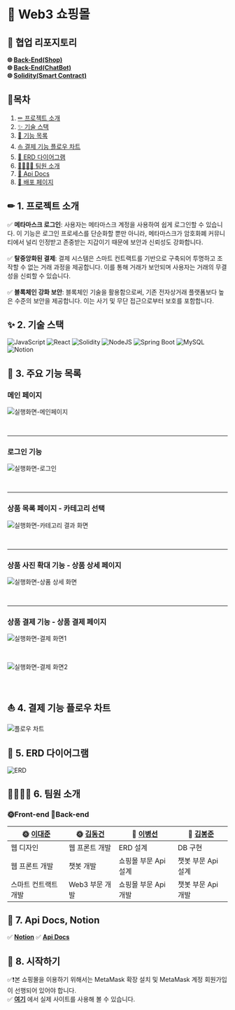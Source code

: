 # 🛒 Web3 쇼핑몰

## 🌈 협업 리포지토리
__🌐 [Back-End(Shop)](https://github.com/dlqudtjs/mall-backend) <br>
🌐 [Back-End(ChatBot)](https://github.com/Brazen-Story/mall_chatbot) <br>
🌐 [Solidity(Smart Contract)](https://github.com/djLee77/smart-contract)__

## 📒목차

1. [✏ 프로젝트 소개](#-1-프로젝트-소개)
2. [✨ 기술 스택](#-2-기술-스택)
3. [🚀 기능 목록](#-3-주요-기능-목록)
4. [⛵ 결제 기능 플로우 차트](#-4-결제-기능-플로우-차트)
5. [📐 ERD 다이어그램](#-5-ERD-다이어그램)
6. [👨‍👩‍👧‍👦 팀원 소개](#-6-팀원-소개)
7. [📑 Api Docs](#-7-api-docs-notion)
8. [🌈 배포 페이지](#-8-시작하기)


## ✏ 1. 프로젝트 소개


✅ __메타마스크 로그인__: 사용자는 메타마스크 계정을 사용하여 쉽게 로그인할 수 있습니다. 이 기능은 로그인 프로세스를 단순화할 뿐만 아니라, 메타마스크가 암호화폐 커뮤니티에서 널리 인정받고 존중받는 지갑이기 때문에 보안과 신뢰성도 강화합니다. <br><br>
✅ __탈중앙화된 결제__: 결제 시스템은 스마트 컨트랙트를 기반으로 구축되어 투명하고 조작할 수 없는 거래 과정을 제공합니다. 이를 통해 거래가 보안되며 사용자는 거래의 무결성을 신뢰할 수 있습니다. <br><br>
✅ __블록체인 강화 보안__: 블록체인 기술을 활용함으로써, 기존 전자상거래 플랫폼보다 높은 수준의 보안을 제공합니다. 이는 사기 및 무단 접근으로부터 보호를 포함합니다.

## ✨ 2. 기술 스택
![JavaScript](https://img.shields.io/badge/javascript-%23323330.svg?style=for-the-badge&logo=javascript&logoColor=%23F7DF1E)
![React](https://img.shields.io/badge/react-%2320232a.svg?style=for-the-badge&logo=react&logoColor=%2361DAFB)
![Solidity](https://img.shields.io/badge/Solidity-%23363636.svg?style=for-the-badge&logo=solidity&logoColor=white)
![NodeJS](https://img.shields.io/badge/node.js-6DA55F?style=for-the-badge&logo=node.js&logoColor=white)
![Spring Boot](https://img.shields.io/badge/spring-%236DB33F.svg?style=for-the-badge&logo=spring&logoColor=white)
![MySQL](https://img.shields.io/badge/mysql-%2300f.svg?style=for-the-badge&logo=mysql&logoColor=white)
![Notion](https://img.shields.io/badge/Notion-%23000000.svg?style=for-the-badge&logo=notion&logoColor=white)
<br>

## 🚀 3. 주요 기능 목록

### 메인 페이지
![실행화면-메인페이지](/public/imgs/MainPage.gif)

<br>

---

### 로그인 기능
![실행화면-로그인](/public/imgs/Login.gif)

<br>

---

### 상품 목록 페이지 - 카테고리 선택
![실행화면-카테고리 결과 화면](/public/imgs/CategoryResultPage.gif)

<br>

---

### 상품 사진 확대 기능 - 상품 상세 페이지
![실행화면-상품 상세 화면](/public/imgs/ProductDetail.gif)

<br>

---

### 상품 결제 기능 - 상품 결제 페이지

![실행화면-결제 화면1](/public/imgs/Payment1.gif)

<br>

![실행화면-결제 화면2](/public/imgs/Payment2.gif)

<br>

## ⛵ 4. 결제 기능 플로우 차트
<img src="./pay-flowchart.drawio.svg" alt="플로우 차트">

## 📐 5. ERD 다이어그램
![ERD](/public/imgs/ERD.png)

## 👨‍👩‍👧‍👦 6. 팀원 소개

### 🌞Front-end 🌚Back-end
| 🌞 [이대준](https://github.com/djLee77) | 🌞 [김동건](https://github.com/ehdrjs4502) | 🌚 [이병선](https://github.com/dlqudtjs) | 🌚 [김봉준](https://github.com/Brazen-Story) |
| ------------------ | ---------------------------- | -------------------------- | -------- |
| 웹 디자인  | 웹 프론트 개발 | ERD 설계 | DB 구현 |
| 웹 프론트 개발 | 챗봇 개발 | 쇼핑몰 부문 Api 설계 | 챗봇 부문 Api 설계 |
| 스마트 컨트랙트 개발 | Web3 부문 개발 | 쇼핑몰 부문 Api 개발 | 챗봇 부문 Api 개발 |

## 📑 7. Api Docs, Notion
✅ __[Notion](https://www.notion.so/da5c6765c8184f86b72e0be2064c47a6?v=3c3021bbaa294ba48b94de2b15e81ec3&pvs=4)__ 
✅ __[Api Docs](https://dlqudtjs.github.io/mall-backend/)__

## 🎁 8. 시작하기
✅❗본 쇼핑몰을 이용하기 위해서는 MetaMask 확장 설치 및 MetaMask 계정 회원가입이 선행되어 있어야 합니다. <br>
✅ __[여기](https://mallba.netlify.app/cart)__ 에서 실제 사이트를 사용해 볼 수 있습니다.
